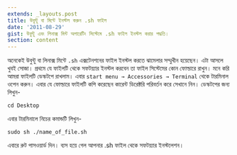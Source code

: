 ```yaml
---
extends: _layouts.post
title: উবুন্টু বা মিন্টে ইনস্টল করুন .sh ফাইল
date: '2011-08-29'
gist: উবুন্টু এবং লিনাক্স মিন্ট অপারেটিং সিস্টেমে .sh ফাইল ইনস্টল করার পদ্ধতি।
section: content
---
```


অনেকেই উবুন্টু বা লিনাক্স মিন্টে `.sh` এক্সটেনশনের ফাইল ইনস্টল করতে ঝামেলার সম্মুখীন হয়েছেন। এটা আসলে খুবই সোজা। প্রথমে যে ফাইলটি থেকে সফটয়্যার ইনস্টল করবেন তা ফাইল সিস্টেমের কোন ফোল্ডারে রাখুন। মনে করি আমরা ফাইলটি ডেস্কটপে রাখলাম। এবার `start menu → Accessories → Terminal` থেকে টারমিনাল ওপেন করুন। এবার যে ফোল্ডারে ফাইলটি কপি করেছেন কারেন্ট ডিরেক্টরি পরিবর্তন করে সেখানে নিন। ডেস্কটপের জন্য লিখুন-

```
cd Desktop
```

এবার টারমিনালে নিচের কমান্ডটি লিখুন-

```
sudo sh ./name_of_file.sh
```

এবারে রুট পাসওয়ার্ড দিন। ব্যস হয়ে গেল আপনার .sh ফাইল থেকে সফটয়্যার ইনস্টলেশন।
